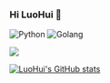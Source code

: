 ### Hi LuoHui 👋

![Python](https://img.shields.io/badge/-Python-3776AB?logo=python&logoColor=white)
![Golang](https://img.shields.io/badge/-Golang-00ADD8?logo=go&logoColor=white)

![](https://komarev.com/ghpvc/?username=luohu1)

<!-- Github Stats -->

[![LuoHui's GitHub stats](https://github-readme-stats.vercel.app/api?username=luohu1&show_icons=true&theme=onedark&bg_color=30,e96443,904e95&title_color=fff&text_color=fff)](https://github.com/anuraghazra/github-readme-stats)
